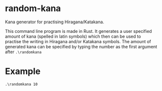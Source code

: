# random-kana
Kana generator for practising Hiragana/Katakana.

This command line program is made in Rust. It generates a user specified amount of kana (spelled in latin symbols) which then can be used to practise the writing in Hiragana and/or Katakana symbols. The amount of generated kana can be specified by typing the number as the first argument after ```.\randomkana```

# Example

```.\randomkana 10```




